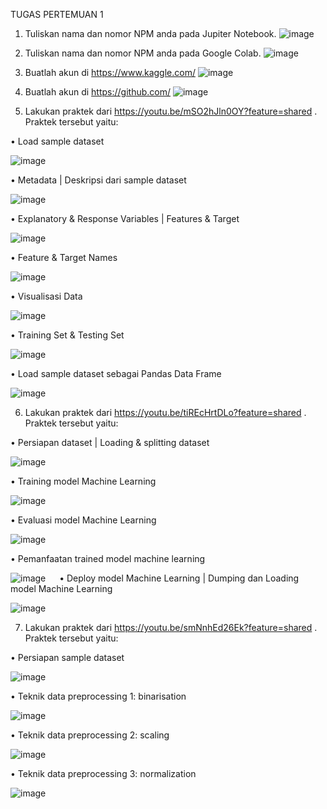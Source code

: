 TUGAS PERTEMUAN 1
 
1.	Tuliskan nama dan nomor NPM anda pada Jupiter Notebook.
 ![image](https://github.com/user-attachments/assets/78d6218e-53fa-423d-9bbe-d5a8b0713d28)

2.	Tuliskan nama dan nomor NPM anda pada Google Colab.
 ![image](https://github.com/user-attachments/assets/372bade9-8216-492b-b230-4d1ffa45e9f7)

3.	Buatlah akun di https://www.kaggle.com/
  ![image](https://github.com/user-attachments/assets/99b7c5dd-ff0d-40ba-8b14-d6e79b24f192)
 
4.	Buatlah akun di https://github.com/
  ![image](https://github.com/user-attachments/assets/3075c3a0-8e59-431c-aa88-c17251d15f24)
 
5.	Lakukan praktek dari https://youtu.be/mSO2hJln0OY?feature=shared . Praktek tersebut yaitu:

  •	Load sample dataset
  
  ![image](https://github.com/user-attachments/assets/0675aa28-fc74-4a4f-8a23-71dd2aacf9ab)
  
  •	Metadata | Deskripsi dari sample dataset
  
  ![image](https://github.com/user-attachments/assets/d78974e7-4443-45a2-88e1-440060819634)

  •	Explanatory & Response Variables | Features & Target
  
  ![image](https://github.com/user-attachments/assets/f088017f-a8a3-4a92-877d-f583d6a40f34)

  •	Feature & Target Names
  
  ![image](https://github.com/user-attachments/assets/5aed51a9-72a9-4b68-9f7d-dceea141d445)

  •	Visualisasi Data
  
  ![image](https://github.com/user-attachments/assets/b0f56b86-6cea-4a21-af5e-3aecaa0d5c01)

  •	Training Set & Testing Set
  
  ![image](https://github.com/user-attachments/assets/2ea7da35-23b1-498f-95e2-87d9311645bd)

  •	Load sample dataset sebagai Pandas Data Frame
  
  ![image](https://github.com/user-attachments/assets/b23b2ddf-af0d-45b5-b16c-d201e38575b0)

6.	 Lakukan praktek dari https://youtu.be/tiREcHrtDLo?feature=shared  . Praktek tersebut yaitu:

  •	Persiapan dataset | Loading & splitting dataset
  
  ![image](https://github.com/user-attachments/assets/0f0c0454-d100-4114-b100-5136a473377e)

  •	Training model Machine Learning
  
  ![image](https://github.com/user-attachments/assets/1361b679-b397-47b2-abaf-20797a84520c)

  •	Evaluasi model Machine Learning
  
  ![image](https://github.com/user-attachments/assets/593712db-3118-4433-93cf-2b6b5b995c96)

  •	Pemanfaatan trained model machine learning
  
  ![image](https://github.com/user-attachments/assets/35415e54-d9d8-44d8-adcc-3d67e8e41ee5)
 
  •	Deploy model Machine Learning | Dumping dan Loading model Machine Learning
  
  ![image](https://github.com/user-attachments/assets/ce40dcf9-dc99-4e3d-928e-4a750e9bf647)

7.	Lakukan praktek dari https://youtu.be/smNnhEd26Ek?feature=shared  . Praktek tersebut yaitu:

  •	Persiapan sample dataset
  
  ![image](https://github.com/user-attachments/assets/91c2ccd5-c720-4212-8091-9bd8dc88585c)

  •	Teknik data preprocessing 1: binarisation
  
  ![image](https://github.com/user-attachments/assets/a7b84868-bf98-4de6-9361-93732e527b1c)

  •	Teknik data preprocessing 2: scaling
  
  ![image](https://github.com/user-attachments/assets/333ec9b5-4acd-4fc3-ae84-e93bc6ce9ada)

  •	Teknik data preprocessing 3: normalization
  
  ![image](https://github.com/user-attachments/assets/54bf50a8-b119-4126-9aed-2541d7e0987d)

 

